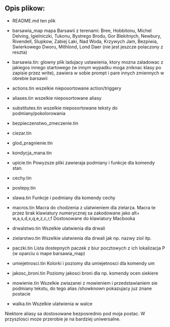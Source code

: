 ## Opis plikow:

* README.md
ten plik

* barsawia_map
mapa Barsawii z terenami: Bree, Hobbitonu, Michel Delving, Igielniczki, Tukonu, Bystrego Brodu, Gor Blekitnych, Newbury, Rivendell, Slupkow, Zabiej Laki, Nad Woda, Krzywych Jam, Bezpiwia, Swierkowego Dworu, Mithlond, Lond Daer (nie jest jeszcze polaczony z reszta)

* barsawia.tin:
glowny plik ladujacy ustawienia, ktory mozna zaladowac z jakiegos innego startowego (w innym wypadku moga zniknac klasy po zapisie przez write), zawiera w sobie prompt i pare innych zmiennych w obrebie barsawii

* actions.tin
wszelkie nieposortowane action/triggery

* aliases.tin
wszelkie nieposortowane aliasy

* substitutes.tin
wszelkie nieposortowane teksty do podmiany/pokolorowania

* bezpieczenstwo_zmeczenie.tin
* ciezar.tin
* glod_pragnienie.tin
* kondycja_mana.tin
* upicie.tin
Powyzsze pliki zawieraja podmiany i funkcje dla komendy stan.

* cechy.tin
* postepy.tin
* slawa.tin
Funkcje i podmiany dla komendy cechy

* macros.tin
Macra do chodzenia z ulatwieniem dla zielarza.
Macra te przez brak klawiatury numerycznej sa zakodowane jako alt+ w,a,s,d,x,q,e,z,c,r,f
Dostosowane do klawiatury Macbooka

* drwalstwo.tin
Wszelkie ulatwienia dla drwali

* zielarstwo.tin
Wszelkie ulatwienia dla drwali jak np. nazwy ziol itp.

* paczki.tin
Lista dostepnych paczek z biur pocztowych z ich lokalizacja P (w oparciu o mape barsawia_map)

* umiejetnosci.tin
Kolorki i poziomy dla umiejetnosci dla komendy um

* jakosc_broni.tin
Poziomy jakosci broni dla np. komendy ocen siekiere

* mowienie.tin
Wszelkie zwiazanei z mowieniem i przedstawianiem sie podmiany tekstu, do tego alias /showknown pokazujacy juz znane postacie

* walka.tin
Wszelkie ulatwienia w walce

Niektore aliasy sa dostosowane bezposrednio pod moja postac. W przyszlosci moze przerobie je na bardziej uniwersalne.